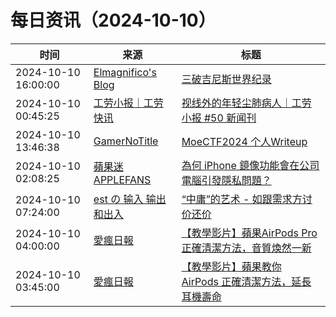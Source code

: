 ﻿# 每日资讯（2024-10-10）

|时间|来源|标题|
|---|---|---|
|2024-10-10 16:00:00|[Elmagnifico's Blog](http://elmagnifico.tech/feed.xml)|[三破吉尼斯世界纪录](https://elmagnifico.tech/2024/10/11/UAVC-GuinnessWorldRecords3/)|
|2024-10-10 00:45:25|[工劳小报｜工劳快讯](https://newsletter.laborinfocn.com/rss)|[视线外的年轻尘肺病人｜工劳小报 #50 新闻刊](https://feed.laborinfocn7.com/issue50-news/)|
|2024-10-10 13:46:38|[GamerNoTitle](https://bili33.top/atom.xml)|[MoeCTF2024 个人Writeup](https://bili33.top/posts/MoeCTF2024-Writeup/)|
|2024-10-10 02:08:25|[蘋果迷 APPLEFANS](https://applefans.today/feed/)|[為何 iPhone 鏡像功能會在公司電腦引發隱私問題？](https://applefans.today/2024-10-why-not-use-iphone-mirroring-corporate-mac/)|
|2024-10-10 07:24:00|[est の 输入 输出和出入](https://blog.est.im/rss)|[“中庸”的艺术 - 如跟需求方讨价还价](https://blog.est.im/2024/stdin-15)|
|2024-10-10 04:00:00|[愛瘋日報](http://www.iphonetaiwan.org/feeds/posts/default)|[【教學影片】蘋果AirPods Pro正確清潔方法，音質煥然一新](https://www.iphonetaiwan.org/2024/10/how-to-clean-airpods-pro-mesh.html)|
|2024-10-10 03:45:00|[愛瘋日報](http://www.iphonetaiwan.org/feeds/posts/default)|[【教學影片】蘋果教你 AirPods 正確清潔方法，延長耳機壽命](https://www.iphonetaiwan.org/2024/10/how-to-clean-airpods-mesh.html)|
